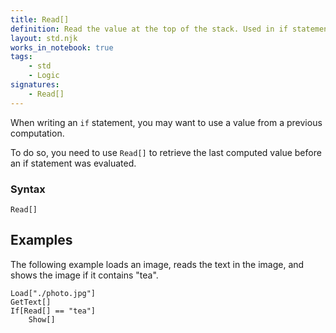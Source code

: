 ```yaml
---
title: Read[]
definition: Read the value at the top of the stack. Used in if statement conditionals.
layout: std.njk
works_in_notebook: true
tags:
    - std
    - Logic
signatures:
    - Read[]
---
```


When writing an `if` statement, you may want to use a value from a previous computation.

To do so, you need to use `Read[]` to retrieve the last computed value before an if statement was evaluated.

### Syntax

```
Read[]
```

## Examples

The following example loads an image, reads the text in the image, and shows the image if it contains "tea".

```
Load["./photo.jpg"]
GetText[]
If[Read[] == "tea"]
    Show[]
```
